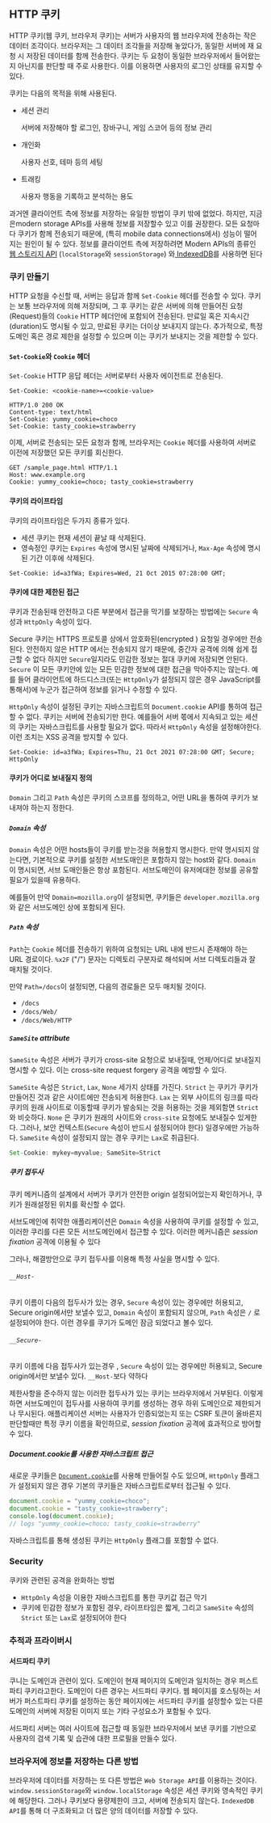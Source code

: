 ## HTTP 쿠키

HTTP 쿠키(웹 쿠키, 브라우저 쿠키)는 서버가 사용자의 웹 브라우저에 전송하는 작은 데이터 조각이다. 브라우저는 그 데이터 조각들을 저장해 놓았다가, 동일한 서버에 재 요청 시 저장된 데이터를 함께 전송한다. 쿠키는 두 요청이 동일한 브라우저에서 들어왔는지 아닌지를 판단할 때 주로 사용한다. 이를 이용하면 사용자의 로그인 상태를 유지할 수 있다.

쿠키는 다음의 목적을 위해 사용된다.

- 세션 관리

  서버에 저장해야 할 로그인, 장바구니, 게임 스코어 등의 정보 관리

- 개인화

  사용자 선호, 테마 등의 세팅

- 트래킹

  사용자 행동을 기록하고 분석하는 용도

과거엔 클라이언트 측에 정보를 저장하는 유일한 방법이 쿠키 밖에 없었다. 하지만, 지금은modern storage APIs를 사용해 정보를 저장할수 있고 이를 권장한다. 모든 요청마다 쿠키가 함께 전송되기 때문에, (특히 mobile data connections에서) 성능이 떨어지는 원인이 될 수 있다. 정보를 클라이언트 측에 저장하려면 Modern APIs의 종류인 [웹 스토리지 API](https://developer.mozilla.org/en-US/docs/Web/API/Web_Storage_API) (`localStorage`와 `sessionStorage`) 와[ IndexedDB](https://developer.mozilla.org/en-US/docs/Web/API/IndexedDB_API)를 사용하면 된다

### 쿠키 만들기

HTTP 요청을 수신할 때, 서버는 응답과 함께 `Set-Cookie` 헤더를 전송할 수 있다. 쿠키는 보통 브라우저에 의해 저장되며, 그 후 쿠키는 같은 서버에 의해 만들어진 요청(Request)들의 `Cookie` HTTP 헤더안에 포함되어 전송된다. 만료일 혹은 지속시간(duration)도 명시될 수 있고, 만료된 쿠키는 더이상 보내지지 않는다. 추가적으로, 특정 도메인 혹은 경로 제한을 설정할 수 있으며 이는 쿠키가 보내지는 것을 제한할 수 있다.

#### `Set-Cookie`와 `Cookie` 헤더

`Set-Cookie` HTTP 응답 헤더는 서버로부터 사용자 에이전트로 전송된다.

```
Set-Cookie: <cookie-name>=<cookie-value>
```

```
HTTP/1.0 200 OK
Content-type: text/html
Set-Cookie: yummy_cookie=choco
Set-Cookie: tasty_cookie=strawberry
```

이제, 서버로 전송되는 모든 요청과 함께, 브라우저는 `Cookie` 헤더를 사용하여 서버로 이전에 저장했던 모든 쿠키를 회신한다.

```
GET /sample_page.html HTTP/1.1
Host: www.example.org
Cookie: yummy_cookie=choco; tasty_cookie=strawberry
```

#### 쿠키의 라이프타임

쿠키의 라이프타임은 두가지 종류가 있다.

- 세션 쿠키는 현재 세션이 끝날 때 삭제된다.
- 영속정인 쿠키는 `Expires` 속성에 명시된 날짜에 삭제되거나, `Max-Age` 속성에 명시된 기간 이후에 삭제된다.

```
Set-Cookie: id=a3fWa; Expires=Wed, 21 Oct 2015 07:28:00 GMT;
```

#### 쿠키에 대한 제한된 접근

쿠키과 전송된때 안전하고 다른 부분에서 접근을 막기를 보장하는 방법에는 `Secure` 속성과 `HttpOnly` 속성이 있다.

Secure 쿠키는 HTTPS 프로토콜 상에서 암호화된(encrypted ) 요청일 경우에만 전송된다.  안전하지 않은 HTTP 에서는 전송되지 않기 때문에, 중간자 공격에 의해 쉽게 접근할 수 없다  하지만 `Secure`일지라도 민감한 정보는 절대 쿠키에 저장되면 안된다. `Secure` 이 모든 쿠키안에 있는 모든 민감한 정보에 대한 접근을 막아주지는 않는다. 예를 들어 클라이언트에 하드디스크(또는 `HttpOnly`가 설정되지 않은 경우 JavaScript를 통해서)에 누군가 접근하여 정보를 읽거나 수정할 수 있다.

`HttpOnly` 속성이 설정된 쿠키는 자바스크립트의 `Document.cookie` API를 통하여 접근할 수 없다. 쿠키는 서버에 전송되기만 한다. 예를들어 서버 쪿에서 지속되고 있는 세션의 쿠키는 자바스크립트를 사용할 필요가 없다. 따라서 `HttpOnly` 속성을 설정해야한다. 이런 조치는 XSS 공격을 방지할 수 있다.

```
Set-Cookie: id=a3fWa; Expires=Thu, 21 Oct 2021 07:28:00 GMT; Secure; HttpOnly
```

#### 쿠키가 어디로 보내질지 정의

`Domain` 그리고 `Path` 속성은 쿠키의 스코프를 정의하고, 어떤 URL을 통하여 쿠키가 보내져야 하는지 정한다.

##### `Domain` 속성

`Domain` 속성은 어떤 hosts들이 쿠키를 받는것을 허용할지 명시한다. 만약 명시되지 않는다면, 기본적으로  쿠키를 설정한 서브도매인은 포함하지 않는 host와 같다. `Domain` 이 명시되면, 서브 도매인들은 항상 포함된다.  서브도매인이 유저에대한 정보를 공유할 필요가 있을때 유용하다.

예를들어 만약 `Domain=mozilla.org`이 설정되면, 쿠키들은 `developer.mozilla.org`와 같은 서브도메인 상에 포함되게 된다.

##### `Path` 속성

`Path`는 `Cookie` 헤더를 전송하기 위하여 요청되는 URL 내에 반드시 존재해야 하는 URL 경로이다.  `%x2F` ("/") 문자는 디렉토리 구분자로 해석되며 서브 디렉토리들과 잘 매치될 것이다.

만약 `Path=/docs`이 설정되면, 다음의 경로들은 모두 매치될 것이다.

- `/docs`
- `/docs/Web/`
- `/docs/Web/HTTP`

##### `SameSite` attribute

`SameSite` 속성은 서버가 쿠키가 cross-site 요청으로 보내질때, 언제/어디로 보내질지 명시할 수 있다. 이는 cross-site request forgery 공격을 예방할 수 있다.

`SameSite` 속성은 `Strict`, `Lax`, `None` 세가지 상태를 가진다. `Strict` 는 쿠키가 쿠키가 만들어진 것과 같은 사이트에만 전송되게 허용한다. `Lax` 는 외부 사이트의 링크를 따라 쿠키의 원래 사이트로 이동할때 쿠키가 발송되는 것을 허용하는 것을 제외함면 `Strict`  와 비슷하다. `None`  은 쿠키가 원래의 사이트와 `cross-site` 요청에도 보내질수 있게한다. 그러나, 보안 컨텍스트(`Secure` 속성이 반드시 설정되어야 한다) 일경우에만 가능하다. `SameSite`  속성이 설정되지 않는 경우 쿠키는 `Lax`로 취급된다.

```java
Set-Cookie: mykey=myvalue; SameSite=Strict
```

##### 쿠키 접두사

쿠키 메커니즘의 설계에서 서버가 쿠키가 안전한 origin 설정되어있는지 확인하거나, 쿠키가 원래설정된 위치를 확신할 수 없다.

서브도메인에 취약한 애플리케이션은 `Domain` 속성을 사용하여 쿠키를 설정할 수 있고,  이러한 쿠리를 다른 모든 서브도메인에서 접근할 수 있다. 이러한 메커니즘은 *session fixation* 공격에 이용될 수 있다

그러나, 해결방안으로 쿠키 접두사를 이용해 특정 사실을 명시할 수 있다.

###### `__Host-`

쿠키 이름이 다음의 접두사가 있는 경우, `Secure` 속성이 있는 경우에만 허용되고,  Secure origin에서만 보낼수 있고, `Domain` 속성이 포함되지 않으며, `Path` 속성은 `/` 로 설정되어야 한다.  이런 경우를 쿠기가 도메인 잠금 되었다고 볼수 있다.

###### `__Secure-`

쿠키 이름에 다음 접두사가 있는경우 , `Secure` 속성이 있는 경우에만 허용되고,  Secure origin에서만 보낼수 있다. `__Host-`보다 약하다

제한사항을 준수하지 않는 이러한 접두사가 있는 쿠키는 브라우저에서 거부된다. 이렇게하면 서브도메인이 접두사를 사용하여 쿠키를 생성하는 경우 하위 도메인으로 제한되거나 무시된다. 애플리케이션 서버는 사용자가 인증되었는지 또는 CSRF 토큰이 올바른지 판단할때만 특정 쿠키 이름을 확인하므로, *session fixation* 공격에 효과적으로 방어할 수 있다.

##### Document.cookie를 사용한 자바스크립트 접근

새로운 쿠키들은 [`Document.cookie`](https://developer.mozilla.org/ko/docs/Web/API/Document/cookie)를 사용해 만들어질 수도 있으며, `HttpOnly` 플래그가 설정되지 않은 경우 기본의 쿠키들은 자바스크립트로부터  접근될 수 있다.

```javascript
document.cookie = "yummy_cookie=choco";
document.cookie = "tasty_cookie=strawberry";
console.log(document.cookie);
// logs "yummy_cookie=choco; tasty_cookie=strawberry"
```

자바스크립트를 통해 생성된 쿠키는 `HttpOnly` 플래그를 포함할 수 없다.

### Security

쿠키와 관련된 공격을 완화하는 방법

- `HttpOnly` 속성을 이용한 자바스크립트를 통한 쿠키값 접근 막기
- 쿠키에 민감한 정보가 포함된 경우, 라이프타임은 짧게, 그리고 `SameSite` 속성의 `Strict` 또는 `Lax`로 설정되어야 한다

### 추적과 프라이버시

#### 서드파티 쿠키

쿠니는 도메인과 관련이 있다. 도메인이 현재 페이지의 도메인과 일치하는 경우 퍼스트파티 쿠키라고한다. 도메인이 다른 경우는 서드파티 쿠키다. 웹 페이지를 호스팅하는 서버가 퍼스트파티 쿠키를 설정하는 동안 페이지에는 서드파티 쿠키를 설정할수 있는 다른 도메인의 서버에 저장된 이미지 또는 기타 구성요소가 포함될 수 있다.

서드파티 서버는 여러 사이트에 접근할 때 동일한 브라우저에서 보낸 쿠키를 기반으로 사용자의 검색 기록 및 습관에 대한 프로필을 만들수 있다.

### 브라우저에 정보를 저장하는 다른 방법

브라우저에 데이터를 저장하는 또 다른 방법은 `Web Storage API`를 이용하는 것이다. `window.sessionStorage`와 `window.localStorage` 속성은 세션 쿠키와 영속적인 쿠키에 해당한다. 그러나 쿠키보다 용량제한이 크고, 서버에 전송되지 않는다. `IndexedDB API`를 통해 더 구조화되고 더 많은 양의 데이터를 저장할 수 있다.